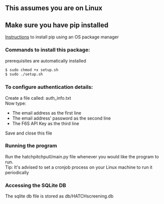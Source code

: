 ## This assumes you are on Linux
## Make sure you have pip installed
[Instructions](https://pip.pypa.io/en/stable/installing/#using-os-package-managers) to install pip using an OS package manager

### Commands to install this package:  
prerequisites are automatically installed  
```sh
$ sudo chmod +x setup.sh  
$ sudo ./setup.sh  
```

### To configure authentication details:  
Create a file called: auth_info.txt  
Now type:  
- The email address as the first line  
- The email address' password as the second line  
- The F6S API Key as the third line  

Save and close this file  

### Running the program
Run the hatchpitchpull/main.py file whenever you would like the program to run.  
Tip: It's advised to set a cronjob process on your Linux machine to run it periodically

### Accessing the SQLite DB
The sqlite db file is stored as db/HATCHscreening.db
